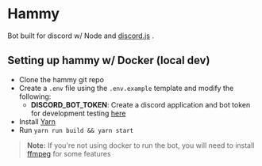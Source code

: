 Hammy
=========
Bot built for discord w/ Node and [discord.js](https://github.com/discordjs/discord.js) .

## Setting up hammy w/ Docker (local dev)

* Clone the hammy git repo
* Create a `.env` file using the `.env.example` template and modify the following:
  * **DISCORD_BOT_TOKEN**: Create a discord application and bot token for development testing [here](https://discordapp.com/developers/applications/)
* Install [Yarn](https://yarnpkg.com/getting-started/install)
* Run `yarn run build && yarn start`

> **Note:** If you're not using docker to run the bot, you will need to install [ffmpeg](https://www.ffmpeg.org/) for some features
